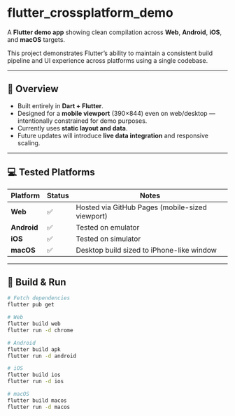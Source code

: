 # flutter_crossplatform_demo

A **Flutter demo app** showing clean compilation across **Web**, **Android**, **iOS**, and **macOS** targets.

This project demonstrates Flutter’s ability to maintain a consistent build pipeline and UI experience across platforms using a single codebase.

---

## 🧩 Overview
- Built entirely in **Dart + Flutter**.
- Designed for a **mobile viewport** (390×844) even on web/desktop — intentionally constrained for demo purposes.
- Currently uses **static layout and data**.
- Future updates will introduce **live data integration** and responsive scaling.

---

## 💻 Tested Platforms
| Platform | Status | Notes |
|-----------|---------|-------|
| **Web** | ✅ | Hosted via GitHub Pages (mobile-sized viewport) |
| **Android** | ✅ | Tested on emulator |
| **iOS** | ✅ | Tested on simulator |
| **macOS** | ✅ | Desktop build sized to iPhone-like window |

---

## 🚀 Build & Run

```bash
# Fetch dependencies
flutter pub get

# Web
flutter build web
flutter run -d chrome

# Android
flutter build apk
flutter run -d android

# iOS
flutter build ios
flutter run -d ios

# macOS
flutter build macos
flutter run -d macos

